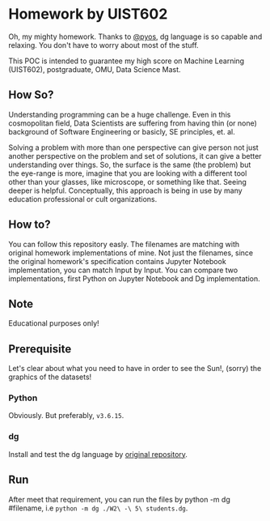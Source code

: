 # Homework by UIST602

Oh, my mighty homework. Thanks to [@pyos](https://github.com/pyos), dg language is so capable and relaxing. You don't have to worry about most of the stuff.

This POC is intended to guarantee my high score on Machine Learning (UIST602), postgraduate, OMU, Data Science Mast.

## How So?

Understanding programming can be a huge challenge. Even in this cosmopolitan field, Data Scientists are suffering from having thin (or none) background of Software Engineering or basicly, SE principles, et. al.

Solving a problem with more than one perspective can give person not just another perspective on the problem and set of solutions, it can give a better understanding over things. So, the surface is the same (the problem) but the eye-range is more, imagine that you are looking with a different tool other than your glasses, like microscope, or something like that. Seeing deeper is helpful. Conceptually, this approach is being in use by many education professional or cult organizations.

## How to?

You can follow this repository easly. The filenames are matching with original homework implementations of mine. Not just the filenames, since the original homework's specification contains Jupyter Notebook implementation, you can match Input by Input. You can compare two implementations, first Python on Jupyter Notebook and Dg implementation.

## Note

Educational purposes only!

## Prerequisite

Let's clear about what you need to have in order to see the Sun!, (sorry) the graphics of the datasets!

### Python

Obviously. But preferably, `v3.6.15`.

### dg

Install and test the dg language by [original repository](https://github.com/pyos/dg).

## Run

After meet that requirement, you can run the files by python -m dg #filename, i.e `python -m dg ./W2\ -\ 5\ students.dg`.
